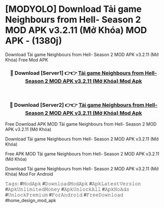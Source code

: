 # [MODYOLO] Download Tải game Neighbours from Hell- Season 2 MOD APK v3.2.11 (Mở Khóa) MOD APK - (1380j)
Download Tải game Neighbours from Hell- Season 2 MOD APK v3.2.11 (Mở Khóa) Free Mod APK

<div align="center">
<h3>🔴 Download [Server1] 👉👉 <a href="https://apk-comot.site?title=Tải_game_Neighbours_from_Hell-_Season_2_MOD_APK_v3.2.11_(Mở_Khóa)">Tải game Neighbours from Hell- Season 2 MOD APK v3.2.11 (Mở Khóa) Mod Apk</a></h3><br>

<h3>🔴 Download [Server2] 👉👉 <a href="https://apk-comot.site?title=Tải_game_Neighbours_from_Hell-_Season_2_MOD_APK_v3.2.11_(Mở_Khóa)">Tải game Neighbours from Hell- Season 2 MOD APK v3.2.11 (Mở Khóa) Mod Apk</a></h3>
</div>


Free Download APK MOD Tải game Neighbours from Hell- Season 2 MOD APK v3.2.11 (Mở Khóa)

Download Tải game Neighbours from Hell- Season 2 MOD APK v3.2.11 (Mở Khóa) 

Free APK MOD Tải game Neighbours from Hell- Season 2 MOD APK v3.2.11 (Mở Khóa) 

Download Tải game Neighbours from Hell- Season 2 MOD APK v3.2.11 (Mở Khóa) Mod For Android

𝚃𝚊𝚐𝚜: #𝙼𝚘𝚍𝙰𝚙𝚔 #𝙳𝚘𝚠𝚗𝚕𝚘𝚊𝚍𝙼𝚘𝚍𝙰𝚙𝚔 #𝙰𝚙𝚔𝙻𝚊𝚝𝚎𝚜𝚝𝚅𝚎𝚛𝚜𝚒𝚘𝚗 #𝙰𝚙𝚔𝚄𝚗𝚕𝚒𝚖𝚒𝚝𝚎𝚍𝙼𝚘𝚗𝚎𝚢 #𝙰𝚙𝚔𝚄𝚗𝚕𝚘𝚌𝚔𝙰𝚕𝚕 #𝙰𝚙𝚔𝙽𝚘𝙰𝚍𝚜 #𝚄𝚗𝚕𝚘𝚌𝚔𝙿𝚛𝚎𝚖𝚒𝚞𝚖 #𝙵𝚘𝚛𝙰𝚗𝚍𝚛𝚘𝚒𝚍 #𝙵𝚛𝚎𝚎𝙳𝚘𝚠𝚗𝚕𝚘𝚊𝚍 #home_design_mod_apk
